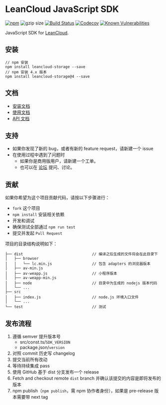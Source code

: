 # LeanCloud JavaScript SDK

[![npm](https://img.shields.io/npm/v/leancloud-storage.svg?style=flat-square)](https://www.npmjs.com/package/leancloud-storage)
![gzip size](http://img.badgesize.io/leancloud/javascript-sdk/dist/dist/av-min.js.svg?compression=gzip&style=flat-square)
[![Build Status](https://img.shields.io/travis/leancloud/javascript-sdk.svg?style=flat-square)](https://travis-ci.org/leancloud/javascript-sdk)
[![Codecov](https://img.shields.io/codecov/c/github/leancloud/javascript-sdk.svg?style=flat-square)](https://codecov.io/github/leancloud/javascript-sdk)
[![Known Vulnerabilities](https://snyk.io/test/github/leancloud/javascript-sdk/badge.svg?style=flat-square)](https://snyk.io/test/github/leancloud/javascript-sdk)

JavaScript SDK for [LeanCloud](http://leancloud.cn/).

## 安装

```
// npm 安装
npm install leancloud-storage --save
// npm 安装 4.x 版本
npm install leancloud-storage@4 --save
```

## 文档

- [安装文档](https://leancloud.cn/docs/sdk_setup-js.html)
- [使用文档](https://leancloud.cn/docs/leanstorage_guide-js.html)
- [API 文档](https://leancloud.github.io/javascript-sdk/docs/)

## 支持

- 如果你发现了新的 bug，或者有新的 feature request，请新建一个 issue
- 在使用过程中遇到了问题时
  - 如果你是商用版用户，请新建一个工单。
  - 也可以在 [论坛](https://forum.leancloud.cn/) 提问、讨论。

## 贡献

如果你希望为这个项目贡献代码，请按以下步骤进行：

- `fork` 这个项目
- `npm install` 安装相关依赖
- 开发和调试
- 确保测试全部通过 `npm run test`
- 提交并发起 `Pull Request`

项目的目录结构说明如下：

```
├── dist                               // 编译之后生成的文件将会在此目录下
│   ├── browser
│   │   └── lc.min.js                  // 包含 adapters 的浏览器版本
│   ├── av-min.js
│   ├── av-weapp.js                    // 小程序版本
│   ├── av-weapp-min.js
│   ├── node                           // 目录中为生成的 nodejs 版本代码
│   └── ...
├── src
│   ├── index.js                       // node.js 环境入口文件
│   └── ...
└── test                               // 测试
```

## 发布流程

1. 遵循 semver 提升版本号
   - src/const.ts/`SDK_VERSION`
   - package.json/`version`
2. 对照 commit 历史写 changelog
3. 提交当前所有改动
4. 等待持续集成 pass
5. 使用 GitHub 基于 dist 分支发布一个 release
6. Fetch and checkout remote `dist` branch 并确认该提交的内容是即将发布的版本
7. npm publish（`npm publish`，需 npm 协作者身份），如果是 pre-release 版本需要带 next tag
